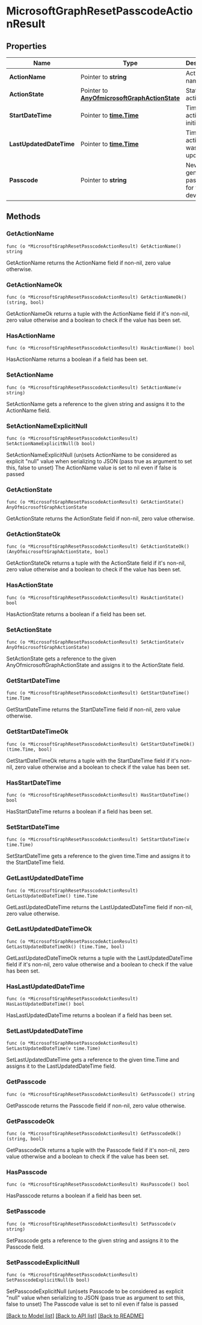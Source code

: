 # MicrosoftGraphResetPasscodeActionResult

## Properties

Name | Type | Description | Notes
------------ | ------------- | ------------- | -------------
**ActionName** | Pointer to **string** | Action name | [optional] 
**ActionState** | Pointer to [**AnyOfmicrosoftGraphActionState**](anyOf&lt;microsoft.graph.actionState&gt;.md) | State of the action | [optional] 
**StartDateTime** | Pointer to [**time.Time**](time.Time.md) | Time the action was initiated | [optional] 
**LastUpdatedDateTime** | Pointer to [**time.Time**](time.Time.md) | Time the action state was last updated | [optional] 
**Passcode** | Pointer to **string** | Newly generated passcode for the device  | [optional] 

## Methods

### GetActionName

`func (o *MicrosoftGraphResetPasscodeActionResult) GetActionName() string`

GetActionName returns the ActionName field if non-nil, zero value otherwise.

### GetActionNameOk

`func (o *MicrosoftGraphResetPasscodeActionResult) GetActionNameOk() (string, bool)`

GetActionNameOk returns a tuple with the ActionName field if it's non-nil, zero value otherwise
and a boolean to check if the value has been set.

### HasActionName

`func (o *MicrosoftGraphResetPasscodeActionResult) HasActionName() bool`

HasActionName returns a boolean if a field has been set.

### SetActionName

`func (o *MicrosoftGraphResetPasscodeActionResult) SetActionName(v string)`

SetActionName gets a reference to the given string and assigns it to the ActionName field.

### SetActionNameExplicitNull

`func (o *MicrosoftGraphResetPasscodeActionResult) SetActionNameExplicitNull(b bool)`

SetActionNameExplicitNull (un)sets ActionName to be considered as explicit "null" value
when serializing to JSON (pass true as argument to set this, false to unset)
The ActionName value is set to nil even if false is passed
### GetActionState

`func (o *MicrosoftGraphResetPasscodeActionResult) GetActionState() AnyOfmicrosoftGraphActionState`

GetActionState returns the ActionState field if non-nil, zero value otherwise.

### GetActionStateOk

`func (o *MicrosoftGraphResetPasscodeActionResult) GetActionStateOk() (AnyOfmicrosoftGraphActionState, bool)`

GetActionStateOk returns a tuple with the ActionState field if it's non-nil, zero value otherwise
and a boolean to check if the value has been set.

### HasActionState

`func (o *MicrosoftGraphResetPasscodeActionResult) HasActionState() bool`

HasActionState returns a boolean if a field has been set.

### SetActionState

`func (o *MicrosoftGraphResetPasscodeActionResult) SetActionState(v AnyOfmicrosoftGraphActionState)`

SetActionState gets a reference to the given AnyOfmicrosoftGraphActionState and assigns it to the ActionState field.

### GetStartDateTime

`func (o *MicrosoftGraphResetPasscodeActionResult) GetStartDateTime() time.Time`

GetStartDateTime returns the StartDateTime field if non-nil, zero value otherwise.

### GetStartDateTimeOk

`func (o *MicrosoftGraphResetPasscodeActionResult) GetStartDateTimeOk() (time.Time, bool)`

GetStartDateTimeOk returns a tuple with the StartDateTime field if it's non-nil, zero value otherwise
and a boolean to check if the value has been set.

### HasStartDateTime

`func (o *MicrosoftGraphResetPasscodeActionResult) HasStartDateTime() bool`

HasStartDateTime returns a boolean if a field has been set.

### SetStartDateTime

`func (o *MicrosoftGraphResetPasscodeActionResult) SetStartDateTime(v time.Time)`

SetStartDateTime gets a reference to the given time.Time and assigns it to the StartDateTime field.

### GetLastUpdatedDateTime

`func (o *MicrosoftGraphResetPasscodeActionResult) GetLastUpdatedDateTime() time.Time`

GetLastUpdatedDateTime returns the LastUpdatedDateTime field if non-nil, zero value otherwise.

### GetLastUpdatedDateTimeOk

`func (o *MicrosoftGraphResetPasscodeActionResult) GetLastUpdatedDateTimeOk() (time.Time, bool)`

GetLastUpdatedDateTimeOk returns a tuple with the LastUpdatedDateTime field if it's non-nil, zero value otherwise
and a boolean to check if the value has been set.

### HasLastUpdatedDateTime

`func (o *MicrosoftGraphResetPasscodeActionResult) HasLastUpdatedDateTime() bool`

HasLastUpdatedDateTime returns a boolean if a field has been set.

### SetLastUpdatedDateTime

`func (o *MicrosoftGraphResetPasscodeActionResult) SetLastUpdatedDateTime(v time.Time)`

SetLastUpdatedDateTime gets a reference to the given time.Time and assigns it to the LastUpdatedDateTime field.

### GetPasscode

`func (o *MicrosoftGraphResetPasscodeActionResult) GetPasscode() string`

GetPasscode returns the Passcode field if non-nil, zero value otherwise.

### GetPasscodeOk

`func (o *MicrosoftGraphResetPasscodeActionResult) GetPasscodeOk() (string, bool)`

GetPasscodeOk returns a tuple with the Passcode field if it's non-nil, zero value otherwise
and a boolean to check if the value has been set.

### HasPasscode

`func (o *MicrosoftGraphResetPasscodeActionResult) HasPasscode() bool`

HasPasscode returns a boolean if a field has been set.

### SetPasscode

`func (o *MicrosoftGraphResetPasscodeActionResult) SetPasscode(v string)`

SetPasscode gets a reference to the given string and assigns it to the Passcode field.

### SetPasscodeExplicitNull

`func (o *MicrosoftGraphResetPasscodeActionResult) SetPasscodeExplicitNull(b bool)`

SetPasscodeExplicitNull (un)sets Passcode to be considered as explicit "null" value
when serializing to JSON (pass true as argument to set this, false to unset)
The Passcode value is set to nil even if false is passed

[[Back to Model list]](../README.md#documentation-for-models) [[Back to API list]](../README.md#documentation-for-api-endpoints) [[Back to README]](../README.md)


